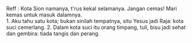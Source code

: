 Reff :
Kota Sion namanya, t'rus kekal selamanya.
Jangan cemas! Mari kemas untuk masuk dalamnya.
<br>
1.
Aku tahu satu kota; bukan sinilah tempatnya,
situ Yesus jadi Raja: kota suci cemerlang.
2.
Dalam kota suci itu orang timpang, tuli, bisu
jadi sehat dan gembira: tiada tangis dan perang.
